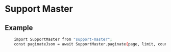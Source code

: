 # Support Master

## Example

```bash
    import SupportMaster from "support-master";
    const paginateJson = await SupportMaster.paginate(page, limit, count);


```
